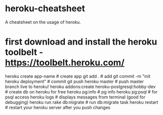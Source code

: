 heroku-cheatsheet
===================

A cheatsheet on the usage of heroku.
# first download and install the heroku toolbelt - https://toolbelt.heroku.com/
heroku create app-name                            # create app
git add .                                         # add
git commit -m "init heroku deployment"            # commit
git push heroku master                            # push master branch live to heroku!
heroku addons:create heroku-postgresql:hobby-dev  # create db on heroku for free
heroku pg:info                                    # pg info 
heroku pg:psql                                    # for psql access
heroku logs                                       # displays messages from terminal (good for debugging)
heroku run rake db:migrate                        # run db:migrate task
heroku restart                                    # restart your heroku server after you push changes